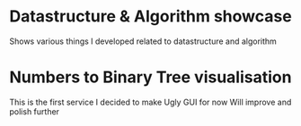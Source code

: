 # Datastructure & Algorithm showcase
Shows various things I developed related to datastructure and algorithm

# Numbers to Binary Tree visualisation
This is the first service I decided to make
Ugly GUI for now
Will improve and polish further 
